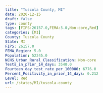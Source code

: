 ```yaml
---
title: "Tuscola County, MI"
date: 2020-12-15
draft: false
type: county
tags: [FIPS:26157.0,FEMA:5.0,Non-core,Red]
categories: [MI]
County: Tuscola County
State: MI
FIPS: 26157.0
FEMA_Region: 5.0
Population: 52245.0
NCHS_Urban_Rural_Classification: Non-core
Tests_in_prior_14_days: 3540.0
Fourteen_day_test_rate_per_100000: 6776.0
Percent_Positivity_in_prior_14_days: 0.212
Level: Red
url: /states/MI/tuscola-county
---
```



